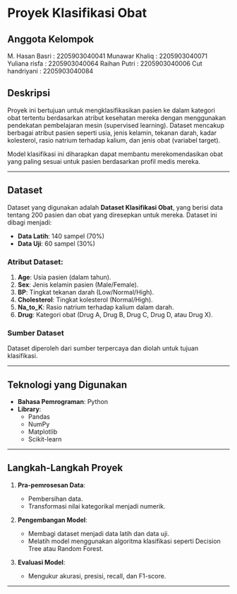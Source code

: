 # Proyek Klasifikasi Obat

## Anggota Kelompok
M. Hasan Basri : 2205903040041
Munawar Khaliq : 2205903040071
Yuliana risfa : 2205903040064
Raihan Putri : 2205903040006
Cut handriyani : 2205903040084

## Deskripsi  
Proyek ini bertujuan untuk mengklasifikasikan pasien ke dalam kategori obat tertentu berdasarkan atribut kesehatan mereka dengan menggunakan pendekatan pembelajaran mesin (supervised learning). Dataset mencakup berbagai atribut pasien seperti usia, jenis kelamin, tekanan darah, kadar kolesterol, rasio natrium terhadap kalium, dan jenis obat (variabel target).  

Model klasifikasi ini diharapkan dapat membantu merekomendasikan obat yang paling sesuai untuk pasien berdasarkan profil medis mereka.  

---

## Dataset  
Dataset yang digunakan adalah **Dataset Klasifikasi Obat**, yang berisi data tentang 200 pasien dan obat yang diresepkan untuk mereka. Dataset ini dibagi menjadi:  
- **Data Latih**: 140 sampel (70%)  
- **Data Uji**: 60 sampel (30%)  

### Atribut Dataset:  
1. **Age**: Usia pasien (dalam tahun).  
2. **Sex**: Jenis kelamin pasien (Male/Female).  
3. **BP**: Tingkat tekanan darah (Low/Normal/High).  
4. **Cholesterol**: Tingkat kolesterol (Normal/High).  
5. **Na_to_K**: Rasio natrium terhadap kalium dalam darah.  
6. **Drug**: Kategori obat (Drug A, Drug B, Drug C, Drug D, atau Drug X).  

### Sumber Dataset  
Dataset diperoleh dari sumber terpercaya dan diolah untuk tujuan klasifikasi.  

---

## Teknologi yang Digunakan  
- **Bahasa Pemrograman**: Python  
- **Library**:  
  - Pandas  
  - NumPy  
  - Matplotlib  
  - Scikit-learn  

---

## Langkah-Langkah Proyek  
1. **Pra-pemrosesan Data**:  
   - Pembersihan data.  
   - Transformasi nilai kategorikal menjadi numerik.  

2. **Pengembangan Model**:  
   - Membagi dataset menjadi data latih dan data uji.  
   - Melatih model menggunakan algoritma klasifikasi seperti Decision Tree atau Random Forest.  

3. **Evaluasi Model**:  
   - Mengukur akurasi, presisi, recall, dan F1-score.  

---


